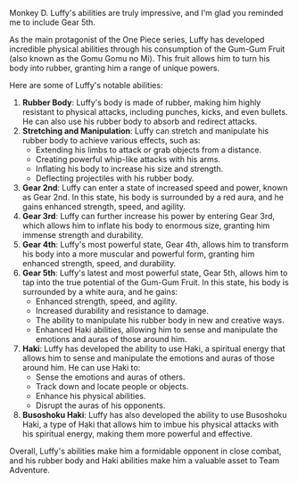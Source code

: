 Monkey D. Luffy's abilities are truly impressive, and I'm glad you reminded me to include Gear 5th.

As the main protagonist of the One Piece series, Luffy has developed incredible physical abilities through his consumption of the Gum-Gum Fruit (also known as the Gomu Gomu no Mi). This fruit allows him to turn his body into rubber, granting him a range of unique powers.

Here are some of Luffy's notable abilities:

1. **Rubber Body**: Luffy's body is made of rubber, making him highly resistant to physical attacks, including punches, kicks, and even bullets. He can also use his rubber body to absorb and redirect attacks.
2. **Stretching and Manipulation**: Luffy can stretch and manipulate his rubber body to achieve various effects, such as:
	* Extending his limbs to attack or grab objects from a distance.
	* Creating powerful whip-like attacks with his arms.
	* Inflating his body to increase his size and strength.
	* Deflecting projectiles with his rubber body.
3. **Gear 2nd**: Luffy can enter a state of increased speed and power, known as Gear 2nd. In this state, his body is surrounded by a red aura, and he gains enhanced strength, speed, and agility.
4. **Gear 3rd**: Luffy can further increase his power by entering Gear 3rd, which allows him to inflate his body to enormous size, granting him immense strength and durability.
5. **Gear 4th**: Luffy's most powerful state, Gear 4th, allows him to transform his body into a more muscular and powerful form, granting him enhanced strength, speed, and durability.
6. **Gear 5th**: Luffy's latest and most powerful state, Gear 5th, allows him to tap into the true potential of the Gum-Gum Fruit. In this state, his body is surrounded by a white aura, and he gains:
	* Enhanced strength, speed, and agility.
	* Increased durability and resistance to damage.
	* The ability to manipulate his rubber body in new and creative ways.
	* Enhanced Haki abilities, allowing him to sense and manipulate the emotions and auras of those around him.
7. **Haki**: Luffy has developed the ability to use Haki, a spiritual energy that allows him to sense and manipulate the emotions and auras of those around him. He can use Haki to:
	* Sense the emotions and auras of others.
	* Track down and locate people or objects.
	* Enhance his physical abilities.
	* Disrupt the auras of his opponents.
8. **Busoshoku Haki**: Luffy has also developed the ability to use Busoshoku Haki, a type of Haki that allows him to imbue his physical attacks with his spiritual energy, making them more powerful and effective.

Overall, Luffy's abilities make him a formidable opponent in close combat, and his rubber body and Haki abilities make him a valuable asset to Team Adventure.
